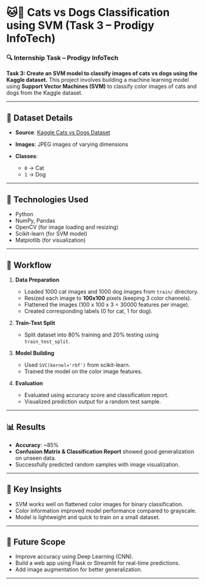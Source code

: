 # 🐱🐶 Cats vs Dogs Classification using SVM (Task 3 – Prodigy InfoTech)

### 🔍 Internship Task – Prodigy InfoTech

**Task 3: Create an SVM model to classify images of cats vs dogs using the Kaggle dataset.**
This project involves building a machine learning model using **Support Vector Machines (SVM)** to classify color images of cats and dogs from the Kaggle dataset.

---

## 📁 Dataset Details

* **Source**: [Kaggle Cats vs Dogs Dataset](https://www.kaggle.com/datasets)


* **Images**: JPEG images of varying dimensions

* **Classes**:

  * `0` → Cat
  * `1` → Dog

---

## 🧪 Technologies Used

* Python
* NumPy, Pandas
* OpenCV (for image loading and resizing)
* Scikit-learn (for SVM model)
* Matplotlib (for visualization)

---

## 🔄 Workflow

1. **Data Preparation**

   * Loaded 1000 cat images and 1000 dog images from `train/` directory.
   * Resized each image to **100x100** pixels (keeping 3 color channels).
   * Flattened the images (100 x 100 x 3 = 30000 features per image).
   * Created corresponding labels (0 for cat, 1 for dog).

2. **Train-Test Split**

   * Split dataset into 80% training and 20% testing using `train_test_split`.

3. **Model Building**

   * Used `SVC(kernel='rbf')` from scikit-learn.
   * Trained the model on the color image features.

4. **Evaluation**

   * Evaluated using accuracy score and classification report.
   * Visualized prediction output for a random test sample.

---

## 📊 Results

* **Accuracy**: \~85%
* **Confusion Matrix & Classification Report** showed good generalization on unseen data.
* Successfully predicted random samples with image visualization.

---

## 🧠 Key Insights

* SVM works well on flattened color images for binary classification.
* Color information improved model performance compared to grayscale.
* Model is lightweight and quick to train on a small dataset.

---

## 🚀 Future Scope

* Improve accuracy using Deep Learning (CNN).
* Build a web app using Flask or Streamlit for real-time predictions.
* Add image augmentation for better generalization.

---



